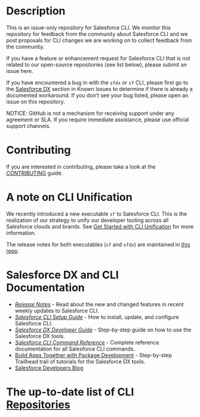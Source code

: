 # Description

This is an issue-only repository for Salesforce CLI. We monitor this repository for feedback from the community about Salesforce CLI and we post proposals for CLI changes we are working on to collect feedback from the community. 

If you have a feature or enhancement request for Salesforce CLI that is not related to our open-source repositories (see list below), please submit an issue here. 

If you have encountered a bug in with the `sfdx` or `sf` CLI, please first go to the [Salesforce DX](https://success.salesforce.com/issues_index?tag=Salesforce%20DX) section in Known Issues to determine if there is already a documented workaround. If you don’t see your bug listed, please open an issue on this repository.

NOTICE: GitHub is not a mechanism for receiving support under any agreement or SLA. If you require immediate assistance, please use official support channels.

# Contributing

If you are interested in contributing, please take a look at the [CONTRIBUTING](.github/CONTRIBUTING.md) guide.

# A note on CLI Unification

We recently introduced a new executable `sf` to Salesforce CLI. This is the realization of our strategy to unify our developer tooling across all Salesforce clouds and brands. See [Get Started with CLI Unification](https://developer.salesforce.com/docs/atlas.en-us.sfdx_setup.meta/sfdx_setup/sfdx_setup_sf_intro.htm) for more information.

The release notes for both executables (`sf` and `sfdx`) are maintained in [this repo](https://github.com/forcedotcom/cli/tree/main/releasenotes). 

# Salesforce DX and CLI Documentation 

* _[Release Notes](./releasenotes/README.md)_ - Read about the new and changed features in recent weekly updates to Salesforce CLI. 
* _[Salesforce CLI Setup Guide](https://developer.salesforce.com/docs/atlas.en-us.sfdx_setup.meta/sfdx_setup/sfdx_setup_intro.htm)_ - How to install, update, and configure Salesforce CLI. 
* _[Salesforce DX Developer Guide](https://developer.salesforce.com/docs/atlas.en-us.sfdx_dev.meta/sfdx_dev/sfdx_dev_intro.htm)_ - Step-by-step guide on how to use the Salesforce DX tools.
* _[Salesforce CLI Command Reference](https://developer.salesforce.com/docs/atlas.en-us.sfdx_cli_reference.meta/sfdx_cli_reference/cli_reference.htm)_ - Complete reference documentation for all Salesforce CLI commands.
* [Build Apps Together with Package Development](https://trailhead.salesforce.com/en/content/learn/trails/sfdx_get_started) - Step-by-step Trailhead trail of tutorials for the Salesforce DX tools.
* [Salesforce Developers Blog](https://developer.salesforce.com/blogs/) 

# The up-to-date list of CLI [Repositories](https://github.com/salesforcecli/status) 
